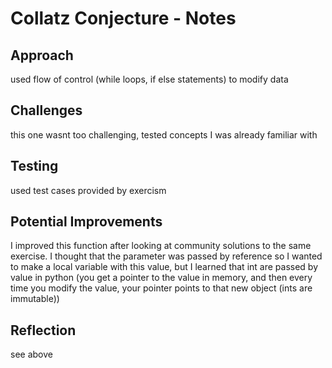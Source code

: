 # Collatz Conjecture - Notes

## Approach
used flow of control (while loops, if else statements) to modify data

## Challenges
this one wasnt too challenging, tested concepts I was already familiar with

## Testing
used test cases provided by exercism

## Potential Improvements
I improved this function after looking at community solutions to the same exercise. I thought that the parameter was passed by reference so I wanted to make a local variable with this value, but I learned that int are passed by value in python (you get a pointer to the value in memory, and then every time you modify the value, your pointer points to that new object (ints are immutable))

## Reflection
see above
